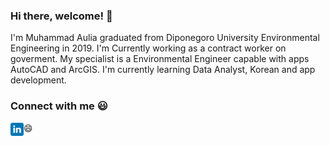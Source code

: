 ### Hi there, welcome! 👋
I'm Muhammad Aulia graduated from Diponegoro University Environmental Engineering in 2019. I'm Currently working as a contract worker on goverment. My specialist is a Environmental Engineer capable with apps AutoCAD and ArcGIS. I'm currently learning Data Analyst, Korean and app development.

### Connect with me :smiley:
😄
<a href="https://www.linkedin.com/in/muhammadaulia07">
   <img align="left" alt="Vedant Jajoo Linkdin" width="21px" src="https://raw.githubusercontent.com/edent/SuperTinyIcons/099dc12b59179d07d534069bc8551718f786d91a/images/svg/linkedin.svg" />
</a>

<br/><br/>
